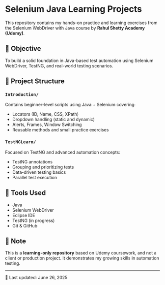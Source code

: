 # Selenium Java Learning Projects

This repository contains my hands-on practice and learning exercises from the Selenium WebDriver with Java course by **Rahul Shetty Academy (Udemy)**.

## 🧠 Objective
To build a solid foundation in Java-based test automation using Selenium WebDriver, TestNG, and real-world testing scenarios.

## 📁 Project Structure

### `Introduction/`
Contains beginner-level scripts using Java + Selenium covering:
- Locators (ID, Name, CSS, XPath)
- Dropdown handling (static and dynamic)
- Alerts, Frames, Window Switching
- Reusable methods and small practice exercises

### `TestNGLearn/`
Focused on TestNG and advanced automation concepts:
- TestNG annotations
- Grouping and prioritizing tests
- Data-driven testing basics
- Parallel test execution

## 🚀 Tools Used
- Java
- Selenium WebDriver
- Eclipse IDE
- TestNG (in progress)
- Git & GitHub

## 📌 Note
This is a **learning-only repository** based on Udemy coursework, and not a client or production project. It demonstrates my growing skills in automation testing.

---

📅 Last updated: June 26, 2025

